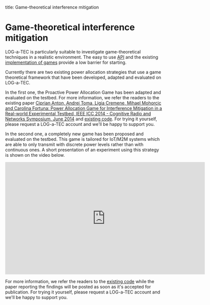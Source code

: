 title: Game-theoretical interference mitigation

<!-- vim: linebreak filetype=markdown expandtab ts=4 sw=4
-->

# Game-theoretical interference mitigation

LOG-a-TEC is particularly suitable to investigate game-theoretical techniques in a realistic environment. The easy to use [API](https://github.com/sensorlab/vesna-alh-tools) and the existing [implementation of games](https://github.com/sensorlab/logatec-games) provide a low barrier for starting.

Currently there are two existing power allocation strategies that use a game theoretical framework that have been developed, adapted and evaluated on LOG-a-TEC. 

In the first one, the Proactive Power Allocation Game has been adapted and evaluated on the testbed. For more information, we refer the readers to the existing paper [Ciprian Anton, Andrei Toma, Ligia Cremene, Mihael Mohorcic and Carolina Fortuna: Power Allocation Game for Interference Mitigation in a Real-world Experimental Testbed, IEEE ICC 2014 - Cognitive Radio and Networks Symposium, June 2014](http://sensorlab.ijs.si/files/publications/Anton_Power_Allocation_Game_Logatec_2014_corrected.pdf)
 and [existing code](https://github.com/sensorlab/logatec-games/tree/master/power_allocation_continuous). For trying it yourself, please request a LOG-a-TEC account and we'll be happy to support you.

In the second one, a completely new game has been proposed and evaluated on the testbed. This game is tailored for IoT/M2M systems which are able to only transmit with discrete power levels rather than with continuous ones. A short presentation of an experiment using this strategy is shown on the video below.

<iframe width="640" height="360" src="https://www.youtube-nocookie.com/embed/KiyWKibBfm4?rel=0" frameborder="0" allowfullscreen></iframe>

For more information, we refer the readers to the [existing code](https://github.com/sensorlab/logatec-games/tree/master/power_allocation_discrete) while the paper reporting the findings will be posted as soon as it's accepted for publication. For trying it yourself, please request a LOG-a-TEC account and we'll be happy to support you.
